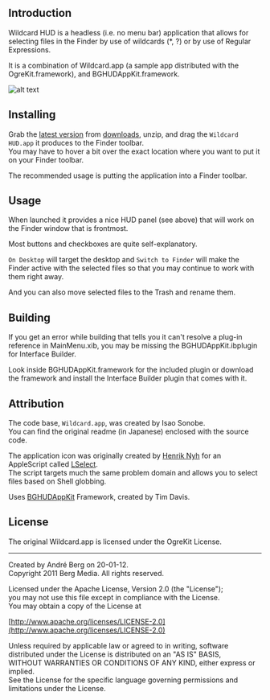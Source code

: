 Introduction
------------

Wildcard HUD is a headless (i.e. no menu bar) application that allows for selecting files in the Finder by use of wildcards (*, ?) or by use of Regular Expressions.  

It is a combination of Wildcard.app (a sample app distributed with the OgreKit.framework), and BGHUDAppKit.framework.

![alt text](http://www.bergmedia.de/remote/github/Wildcard-HUD/Wildcard-HUD.png "Title")

Installing
----------

Grab the [latest version](http://github.com/downloads/andreberg/Wildcard-HUD/Wildcard%20HUD-latest.zip) from [downloads](http://github.com/andreberg/Wildcard-Hud/downloads), unzip, and drag the `Wildcard HUD.app` it produces to the Finder toolbar.   
You may have to hover a bit over the exact location where you want to put it on your Finder toolbar.

The recommended usage is putting the application into a Finder toolbar.  

Usage
-----

When launched it provides a nice HUD panel (see above) that will work on the Finder window that is frontmost.

Most buttons and checkboxes are quite self-explanatory.

`On Desktop` will target the desktop and `Switch to Finder` will make the Finder active with the selected files so that you may continue to work with them right away.

And you can also move selected files to the Trash and rename them.

Building
--------

If you get an error while building that tells you it can't resolve a plug-in reference in MainMenu.xib, you may be missing the BGHUDAppKit.ibplugin for Interface Builder. 

Look inside BGHUDAppKit.framework for the included plugin or download the framework and install the Interface Builder plugin that comes with it.

Attribution
-----------

The code base, `Wildcard.app`, was created by Isao Sonobe.  
You can find the original readme (in Japanese) enclosed with the source code.

The application icon was originally created by [Henrik Nyh](http://henrik.nyh.se/2007/10/open-terminal-here-and-glob-select-in-leopard-finder) for an AppleScript called [LSelect](http://anoved.net/software/lselect/).  
The script targets much the same problem domain and allows you to select files based on Shell globbing.

Uses [BGHUDAppKit](http://www.binarymethod.com/?page_id=90) Framework, created by Tim Davis.

License
-------

The original Wildcard.app is licensed under the OgreKit License.

----

Created by André Berg on 20-01-12.  
Copyright 2011 Berg Media. All rights reserved.  

Licensed under the Apache License, Version 2.0 (the "License");  
you may not use this file except in compliance with the License.  
You may obtain a copy of the License at

[http://www.apache.org/licenses/LICENSE-2.0](http://www.apache.org/licenses/LICENSE-2.0)

Unless required by applicable law or agreed to in writing, software  
distributed under the License is distributed on an "AS IS" BASIS,  
WITHOUT WARRANTIES OR CONDITIONS OF ANY KIND, either express or implied.  
See the License for the specific language governing permissions and  
limitations under the License.  
